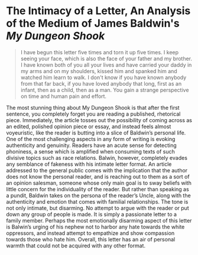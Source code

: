 # The Intimacy of a Letter, An Analysis of the Medium of James Baldwin's _My Dungeon Shook_

> I have begun this letter five times and torn it up five times. I keep seeing your face, which is also the face of your father and my brother. I have known both of you all your lives and have carried your daddy in my arms and on my shoulders, kissed him and spanked him and watched him learn to walk. I don't know if you have known anybody from that far back, if you have loved anybody that long, first as an infant, then as a child, then as a man. You gain a strange perspective on time and human pain and effort.

The most stunning thing about My Dungeon Shook is that after the first sentence, you completely forget you are reading a published, rhetorical piece. Immediately, the article tosses out the possibility of coming across as an edited, polished opinion piece or essay, and instead feels almost voyeuristic, like the reader is butting into a slice of Baldwin’s personal life.
One of the most challenging aspects in any form of writing is evoking authenticity and genuinity. Readers have an acute sense for detecting phoniness, a sense which is amplified when consuming texts of such divisive topics such as race relations. Balwin, however, completely evades any semblance of fakeness with his intimate letter format. An article addressed to the general public comes with the implication that the author does not know the personal reader, and is reaching out to them as a sort of an opinion salesman, someone whose only main goal is to sway beliefs with little concern for the individuality of the reader. But rather than speaking as a pundit, Baldwin takes on the persona of the reader’s Uncle, along with the authenticity and emotion that comes with familial relationships. The tone is not only intimate, but disarming. No attempt to argue with the reader or put down any group of people is made. It is simply a passionate letter to a family member.
Perhaps the most emotionally disarming aspect of this letter is Balwin’s urging of his nephew not to harbor any hate towards the white oppressors, and instead attempt to empathize and show compassion towards those who hate him. Overall, this letter has an air of personal warmth that could not be acquired with any other format.
